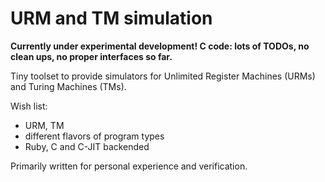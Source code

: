 URM and TM simulation
======================

**Currently under experimental development! C code: lots of TODOs, no clean ups, no proper interfaces so far.**

Tiny toolset to provide simulators for Unlimited Register Machines (URMs) and Turing Machines (TMs). 

Wish list:

* URM, TM
* different flavors of program types
* Ruby, C and C-JIT backended


Primarily written for personal experience and verification.

